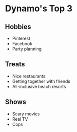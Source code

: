 # Dynamo's Top 3

## Hobbies  
- Pinterest  
- Facebook 
- Party planning

## Treats  
- Nice restaurants
- Getting together with friends  
- All-inclusive beach resorts

## Shows  
- Scary movies
- Real TV
- Cops
